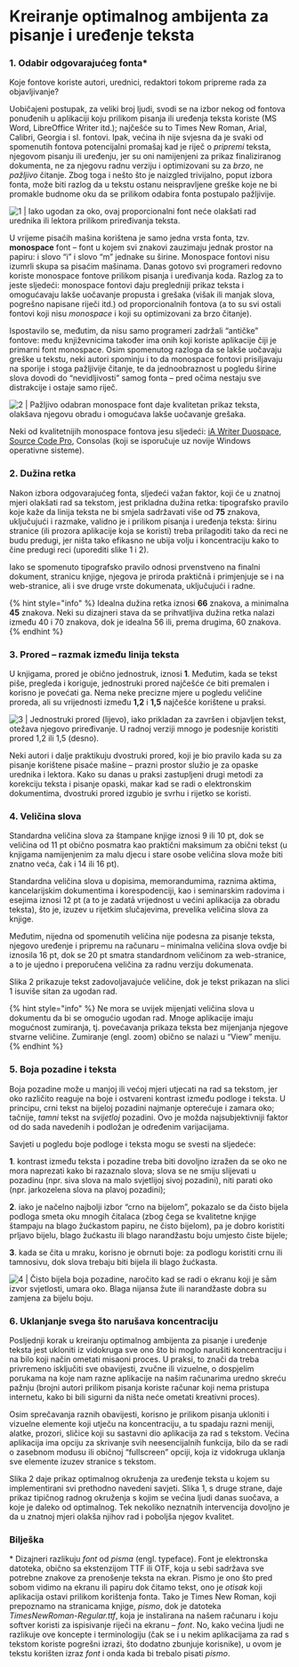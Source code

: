 # Kreiranje optimalnog ambijenta za pisanje i uređenje teksta

### 1. Odabir odgovarajućeg fonta\*

Koje fontove koriste autori, urednici, redaktori tokom pripreme rada za objavljivanje?

Uobičajeni postupak, za veliki broj ljudi, svodi se na izbor nekog od fontova ponuđenih u aplikaciji koju prilikom pisanja ili uređenja teksta koriste \(MS Word, LibreOffice Writer itd.\); najčešće su to Times New Roman, Arial, Calibri, Georgia i sl. fontovi. Ipak, većina ih nije svjesna da je svaki od spomenutih fontova potencijalni promašaj kad je riječ o _pripremi_ teksta, njegovom pisanju ili uređenju, jer su oni namijenjeni za prikaz finaliziranog dokumenta, ne za njegovu radnu verziju i optimizovani su za _brzo_, ne _pažljivo_ čitanje. Zbog toga i nešto što je naizgled trivijalno, poput izbora fonta, može biti razlog da u tekstu ostanu neispravljene greške koje ne bi promakle budnome oku da se prilikom odabira fonta postupalo pažljivije.

![1 \| Iako ugodan za oko, ovaj proporcionalni font ne&#x107;e olak&#x161;ati rad urednika ili lektora prilikom prire&#x111;ivanja teksta.](../.gitbook/assets/linux-libertine.png)

U vrijeme pisaćih mašina korištena je samo jedna vrsta fonta, tzv. **monospace** font – font u kojem svi znakovi zauzimaju jednak prostor na papiru: i slovo “i” i slovo “m” jednake su širine. Monospace fontovi nisu izumrli skupa sa pisaćim mašinama. Danas gotovo svi programeri redovno koriste monospace fontove prilikom pisanja i uređivanja koda. Razlog za to jeste sljedeći: monospace fontovi daju pregledniji prikaz teksta i omogućavaju lakše uočavanje propusta i grešaka \(višak ili manjak slova, pogrešno napisane riječi itd.\) od proporcionalnih fontova \(a to su svi ostali fontovi koji nisu _monospace_ i koji su optimizovani za brzo čitanje\).

Ispostavilo se, međutim, da nisu samo programeri zadržali “antičke” fontove: među književnicima također ima onih koji koriste aplikacije čiji je primarni font monospace. Osim spomenutog razloga da se lakše uočavaju greške u tekstu, neki autori spominju i to da monospace fontovi prisiljavaju na sporije i stoga pažljivije čitanje, te da jednoobraznost u pogledu širine slova dovodi do “nevidljivosti” samog fonta – pred očima nestaju sve distrakcije i ostaje samo riječ.

![2 \| Pa&#x17E;ljivo odabran monospace font daje kvalitetan prikaz teksta, olak&#x161;ava njegovu obradu i omogu&#x107;ava lak&#x161;e uo&#x10D;avanje gre&#x161;aka.](../.gitbook/assets/iaduospace.png)

Neki od kvalitetnijih monospace fontova jesu sljedeći: [iA Writer Duospace](https://www.fontsquirrel.com/fonts/ia-writer-duospace), [Source Code Pro](https://www.fontsquirrel.com/fonts/source-code-pro), Consolas \(koji se isporučuje uz novije Windows operativne sisteme\).

### 2. Dužina retka

Nakon izbora odgovarajućeg fonta, sljedeći važan faktor, koji će u znatnoj mjeri olakšati rad sa tekstom, jest prikladna dužina retka: tipografsko pravilo koje kaže da linija teksta ne bi smjela sadržavati više od **75** znakova, uključujući i razmake, validno je i prilikom pisanja i uređenja teksta: širinu stranice \(ili prozora aplikacije koja se koristi\) treba prilagoditi tako da reci ne budu predugi, jer ništa tako efikasno ne ubija volju i koncentraciju kako to čine predugi reci \(uporediti slike 1 i 2\).

Iako se spomenuto tipografsko pravilo odnosi prvenstveno na finalni dokument, stranicu knjige, njegova je priroda praktičnā i primjenjuje se i na web-stranice, ali i sve druge vrste dokumenata, uključujući i radne.

{% hint style="info" %}
Idealna dužina retka iznosi **66** znakova, a minimalna **45** znakova. Neki su dizajneri stava da se prihvatljiva dužina retka nalazi između 40 i 70 znakova, dok je idealna 56 ili, prema drugima, 60 znakova.
{% endhint %}

###  3. Prored – razmak između linija teksta

U knjigama, prored je obično jednostruk, iznosi **1**. Međutim, kada se tekst piše, pregleda i koriguje, jednostruki prored najčešće će biti premalen i korisno je povećati ga. Nema neke precizne mjere u pogledu veličine proreda, ali su vrijednosti između **1,2** i **1,5** najčešće korištene u praksi.

![3 \| Jednostruki prored \(lijevo\), iako prikladan za zavr&#x161;en i objavljen tekst, ote&#x17E;ava njegovo prire&#x111;ivanje. U radnoj verziji mnogo je podesnije koristiti prored 1,2 ili 1,5 \(desno\).](../.gitbook/assets/proredi.png)

Neki autori i dalje praktikuju dvostruki prored, koji je bio pravilo kada su za pisanje korištene pisaće mašine – prazni prostor služio je za opaske urednika i lektora. Kako su danas u praksi zastupljeni drugi metodi za korekciju teksta i pisanje opaski, makar kad se radi o elektronskim dokumentima, dvostruki prored izgubio je svrhu i rijetko se koristi.

### 4. Veličina slova

Standardna veličina slova za štampane knjige iznosi 9 ili 10 pt, dok se veličina od 11 pt obično posmatra kao praktični maksimum za obični tekst \(u knjigama namijenjenim za malu djecu i stare osobe veličina slova može biti znatno veća, čak i 14 ili 16 pt\).

Standardna veličina slova u dopisima, memorandumima, raznima aktima, kancelarijskim dokumentima i korespodenciji, kao i seminarskim radovima i esejima iznosi 12 pt \(a to je zadatā vrijednost u većini aplikacija za obradu teksta\), što je, izuzev u rijetkim slučajevima, prevelika veličina slova za knjige.

Međutim, nijedna od spomenutih veličina nije podesna za pisanje teksta, njegovo uređenje i pripremu na računaru – minimalna veličina slova ovdje bi iznosila 16 pt, dok se 20 pt smatra standardnom veličinom za web-stranice, a to je ujedno i preporučena veličina za radnu verziju dokumenata. 

Slika 2 prikazuje tekst zadovoljavajuće veličine, dok je tekst prikazan na slici 1 isuviše sitan za ugodan rad.

{% hint style="info" %}
Ne mora se uvijek mijenjati veličina slova u dokumentu da bi se omogućio ugodan rad. Mnoge aplikacije imaju mogućnost zumiranja, tj. povećavanja prikaza teksta bez mijenjanja njegove stvarne veličine. Zumiranje \(engl. zoom\) obično se nalazi u “View” meniju.
{% endhint %}

### 5. Boja pozadine i teksta

Boja pozadine može u manjoj ili većoj mjeri utjecati na rad sa tekstom, jer oko različito reaguje na boje i ostvareni kontrast između podloge i teksta. U principu, crni tekst na bijeloj pozadini najmanje opterećuje i zamara oko; tačnije, _tamni_ tekst na _svijetloj_ pozadini. Ovo je možda najsubjektivniji faktor od do sada navedenih i podložan je određenim varijacijama.

Savjeti u pogledu boje podloge i teksta mogu se svesti na sljedeće:

**1**. kontrast između teksta i pozadine treba biti dovoljno izražen da se oko ne mora naprezati kako bi razaznalo slova; slova se ne smiju slijevati u pozadinu \(npr. siva slova na malo svjetlijoj sivoj pozadini\), niti parati oko \(npr. jarkozelena slova na plavoj pozadini\);

**2**. iako je načelno najbolji izbor “crno na bijelom”, pokazalo se da čisto bijela podloga smeta oku mnogih čitalaca \(zbog čega se kvalitetne knjige štampaju na blago žućkastom papiru, ne čisto bijelom\), pa je dobro koristiti prljavo bijelu, blago žućkastu ili blago narandžastu boju umjesto čiste bijele;

**3**. kada se čita u mraku, korisno je obrnuti boje: za podlogu koristiti crnu ili tamnosivu, dok slova trebaju biti bijela ili blago žućkasta.

![4 \| &#x10C;isto bijela boja pozadine, naro&#x10D;ito kad se radi o ekranu koji je s&#x101;m izvor svjetlosti, umara oko. Blaga nijansa &#x17E;ute ili narand&#x17E;aste dobra su zamjena za bijelu boju.](../.gitbook/assets/boja-pozadine.png)

###  6. Uklanjanje svega što narušava koncentraciju

Posljednji korak u kreiranju optimalnog ambijenta za pisanje i uređenje teksta jest ukloniti iz vidokruga sve ono što bi moglo narušiti koncentraciju i na bilo koji način ometati misaoni proces. U praksi, to znači da treba privremeno isključiti sve obavijesti, zvučne ili vizuelne, o dospjelim porukama na koje nam razne aplikacije na našim računarima uredno skreću pažnju \(brojni autori prilikom pisanja koriste računar koji nema pristupa internetu, kako bi bili sigurni da ništa neće ometati kreativni proces\).

Osim sprečavanja raznih obavijesti, korisno je prilikom pisanja ukloniti i vizuelne elemente koji utječu na koncentraciju, a tu spadaju razni meniji, alatke, prozori, sličice koji su sastavni dio aplikacija za rad s tekstom. Većina aplikacija ima opciju za skrivanje svih neesencijalnih funkcija, bilo da se radi o zasebnom modusu ili običnoj “fullscreen” opciji, koja iz vidokruga uklanja sve elemente izuzev stranice s tekstom.

Slika 2 daje prikaz optimalnog okruženja za uređenje teksta u kojem su implementirani svi prethodno navedeni savjeti. Slika 1, s druge strane, daje prikaz tipičnog radnog okruženja s kojim se većina ljudi danas suočava, a koje je daleko od optimalnog. Tek nekoliko neznatnih intervencija dovoljno je da u znatnoj mjeri olakša njihov rad i poboljša njegov kvalitet.

### Bilješka

\* Dizajneri razlikuju _font_ od _pisma_ \(engl. typeface\). Font je elektronska datoteka, obično sa ekstenzijom TTF ili OTF, koja u sebi sadržava sve potrebne znakove za prenošenje teksta na ekran. Pismo je ono što pred sobom vidimo na ekranu ili papiru dok čitamo tekst, ono je _otisak_ koji aplikacija ostavi prilikom korištenja fonta. Tako je Times New Roman, koji prepoznamo na stranicama knjige, _pismo_, dok je datoteka _TimesNewRoman-Regular.ttf_, koja je instalirana na našem računaru i koju softver koristi za ispisivanje riječi na ekranu – _font_. No, kako većina ljudi ne razlikuje ove koncepte i terminologiju \(čak se i u nekim aplikacijama za rad s tekstom koriste pogrešni izrazi, što dodatno zbunjuje korisnike\), u ovom je tekstu korišten izraz _font_ i onda kada bi trebalo pisati _pismo_.

